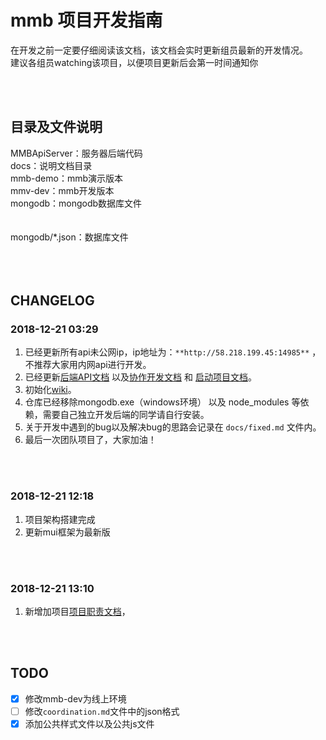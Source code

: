 # mmb 项目开发指南

在开发之前一定要仔细阅读该文档，该文档会实时更新组员最新的开发情况。<br>
建议各组员watching该项目，以便项目更新后会第一时间通知你

<br>
<br>

## 目录及文件说明

MMBApiServer：服务器后端代码<br>
docs：说明文档目录<br>
mmb-demo：mmb演示版本<br>
mmv-dev：mmb开发版本<br>
mongodb：mongodb数据库文件<br>
<br>
<br>
mongodb/*.json：数据库文件<br>
<br>
<br>
<br>

## CHANGELOG

### 2018-12-21 03:29
1. 已经更新所有api未公网ip，ip地址为：`**http://58.218.199.45:14985**` ，不推荐大家用内网api进行开发。<br>
2. 已经更新[后端API文档](docs/api.md) 以及[协作开发文档](COOPERATION.md) 和 [启动项目文档](docs/start.md)。<br>
3. 初始化[wiki](https://github.com/Yggdrasill-7C9/mmb/wiki)。
4. 仓库已经移除mongodb.exe（windows环境） 以及 node_modules 等依赖，需要自己独立开发后端的同学请自行安装。<br>
5. 关于开发中遇到的bug以及解决bug的思路会记录在 `docs/fixed.md` 文件内。<br>
6. 最后一次团队项目了，大家加油！
<br>
<br>

### 2018-12-21 12:18
1. 项目架构搭建完成
2. 更新mui框架为最新版
<br>
<br>

###  2018-12-21 13:10
1. 新增加项目[项目职责文档](docs/structure.md)，
<br>
<br>

## TODO

* [x] 修改mmb-dev为线上环境<br>
* [ ] 修改`coordination.md`文件中的json格式<br>
* [x] 添加公共样式文件以及公共js文件<br>
